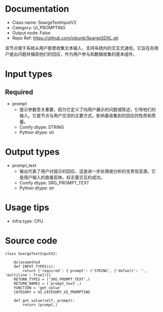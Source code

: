 # Documentation
- Class name: SeargeTextInputV2
- Category: UI_PROMPTING
- Output node: False
- Repo Ref: https://github.com/jobunk/SeargeSDXL.git

该节点便于系统从用户那里收集文本输入，支持系统内的交互式通信。它旨在向用户提出问题并捕获他们的回应，作为用户参与和数据收集的基本组件。

# Input types
## Required
- prompt
    - 提示参数至关重要，因为它定义了向用户展示的问题或陈述，引导他们的输入。它是节点与用户交流的主要方式，影响着收集到的回应的性质和质量。
    - Comfy dtype: STRING
    - Python dtype: str

# Output types
- prompt_text
    - 输出代表了用户对提示的回应，这是进一步处理或分析的宝贵信息源。它是用户输入的直接反映，标志着交互的成功。
    - Comfy dtype: SRG_PROMPT_TEXT
    - Python dtype: str

# Usage tips
- Infra type: CPU

# Source code
```
class SeargeTextInputV2:

    @classmethod
    def INPUT_TYPES(s):
        return {'required': {'prompt': ('STRING', {'default': '', 'multiline': True})}}
    RETURN_TYPES = ('SRG_PROMPT_TEXT',)
    RETURN_NAMES = ('prompt_text',)
    FUNCTION = 'get_value'
    CATEGORY = UI.CATEGORY_UI_PROMPTING

    def get_value(self, prompt):
        return (prompt,)
```